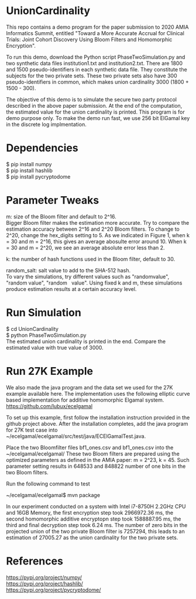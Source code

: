 # UnionCardinality
This repo contains a demo program for the paper submission to 2020 AMIA Informatics Summit, entitled "Toward a More Accurate Accrual for Clinical Trials: Joint Cohort Discovery Using Bloom Filters and Homomorphic Encryption". 

To run this demo, download the Python script PhaseTwoSimulation.py and two synthetic data files institution1.txt and institution2.txt. There are 1800 and 1500 pseudo-identifiers in each synthetic data file. They constitute the subjects for the two private sets. These two private sets also have 300 pseudo-identifiers in common, which makes union cardinality 3000 (1800 + 1500 - 300).

The objective of this demo is to simulate the secure two party protocol described in the above paper submission. At the end of the computation, the estimated value for the union cardinality is printed. This program is for demo purpose only. To make the demo run fast, we use 256 bit ElGamal key in the discrete log implmentation.

# Dependencies  
$ pip install numpy  
$ pip install hashlib  
$ pip install pycryptodome  

# Parameter Tweaks
m: size of the Bloom filter and default to 2^16.  
Bigger Bloom filter makes the estimation more accurate. Try to compare the estimation accuracy between 2^16 and 2^20 Bloom filters. To change to 2^20, change the hex_digits setting to 5. As we indicated in Figure 1, when k = 30 and m = 2^16, this gives an average abosulte error around 10. When k = 30 and m = 2^20, we see an average absolute error less than 2.

k: the number of hash functions used in the Bloom filter, default to 30.  

random_salt: salt value to add to the SHA-512 hash.  
To vary the simulations, try different values such as "randomvalue", "random&nbsp;value", "random&nbsp;&nbsp;&nbsp;value". Using fixed k and m, these simulations produce estimation results at a certain accuracy level.

# Run Simulation  
$ cd UnionCardinality  
$ python PhaseTwoSimulation.py  
The estimated union cardinality is printed in the end. Compare the estimated value with true value of 3000.

# Run 27K Example  
We also made the java program and the data set we used for the 27K example available here. The implementation uses the following elliptic curve based implementation for additive homomorphic Elgamal system.
https://github.com/lubux/ecelgamal

To set up this example, first follow the installation instruction provided in the github project above. After the installation completes, add the java program for 27K test case into 
~/ecelgamal/ecelgamal/src/test/java/ECElGamalTest.java.

Place the two Bloomfilter files bf1_ones.csv and bf1_ones.csv into the ~/ecelgamal/ecelgamal/ These two Bloom filters are prepared using the optimized parameters as defined in the AMIA paper: m = 2^23, k = 45. Such parameter setting results in 648533 and 848822 number of one bits in the two Bloom filters. 

Run the following command to test

~/ecelgamal/ecelgamal$ mvn package

In our experiment conducted on a system with Intel i7-8750H 2.2GHz CPU and 16GB Memory, the first encryption step took 2966972.36 ms, the second homomorphic additive encryptopn step took 1588887.95 ms, the third and final decryption step took 6.24 ms. The number of zero bits in the projected union of the two private Bloom filter is 7257294, this leads to an estimation of 27005.27 as the union cardinality for the two private sets.

# References
https://pypi.org/project/numpy/  
https://pypi.org/project/hashlib/  
https://pypi.org/project/pycryptodome/  
